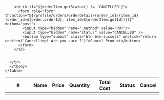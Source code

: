 <table class="table table-bordered table-hover table-sm">
      <thead class="thead-light">
      <tr>
        <th>#</th>
        <th>Name</th>
        <th>Price</th>
        <th>Quantity</th>
        <th>Total Cost</th>
        <th>Status</th>
        <th>Cancel</th>
      </tr>
      </thead>
      <tbody>
      <!-- Loop through the list of order item and display them in the table -->
      <tr th:each="orderItem : ${order.getOrderItems()}">
        <td><img th:src="@{|${orderItem.getProduct().getImage()}|}" width="100"/></td>
        <td th:text="${orderItem.getProduct().getName()}"></td>
        <td th:text="${orderItem.getPrice()}"></td>
        <td th:text="${orderItem.getQuantity()}"></td>
        <td th:text="${orderItem.getPrice().multiply(orderItem.getQuantity())}"></td>
        <td th:text="${orderItem.getStatus()}"></td>

        <td th:if="${orderItem.getStatus() != 'CANCELLED'}">
          <form role="form" th:action="@{/profile/orders/orderdetail/{order_id}/{item_id}(order_id=${order.orderId}, item_id=${orderItem.getId()})}" method="post">
            <input type="hidden" name="_method" value="PUT"/>
            <input type="hidden" name="status" value="CANCELLED" />
            <button type="submit" class="btn btn-success" onclick="return confirm('Cancelling! Are you sure ?')">Cancel Product</button>
          </form>
        </td>


      </tr>
      </tbody>
    </table>